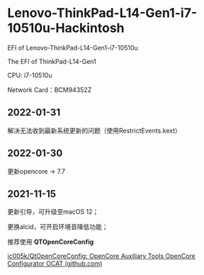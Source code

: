 # Lenovo-ThinkPad-L14-Gen1-i7-10510u-Hackintosh
EFI of Lenovo-ThinkPad-L14-Gen1-i7-10510u

The EFI of ThinkPad-L14-Gen1

CPU: i7-10510u

Network Card：BCM94352Z

## 2022-01-31

解决无法收到最新系统更新的问题（使用RestrictEvents.kext）

## 2022-01-30

更新opencore -> 7.7

## 2021-11-15

更新引导，可升级至macOS 12；

更换alcid，可开启环境音降低功能；

推荐使用 **QTOpenCoreConfig**

[ic005k/QtOpenCoreConfig: OpenCore Auxiliary Tools OpenCore Configurator OCAT (github.com)](https://github.com/ic005k/QtOpenCoreConfig)
